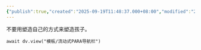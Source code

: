```yaml
---
{"publish":true,"created":"2025-09-19T11:48:37.000+08:00","modified":"2025-09-19T11:48:37.000+08:00","tags":["家庭","成长","卡夫卡"],"cssclasses":""}
---
```


不要用塑造自己的方式来塑造孩子。





```dataviewjs
await dv.view("模板/流动式PARA导航栏")
```

